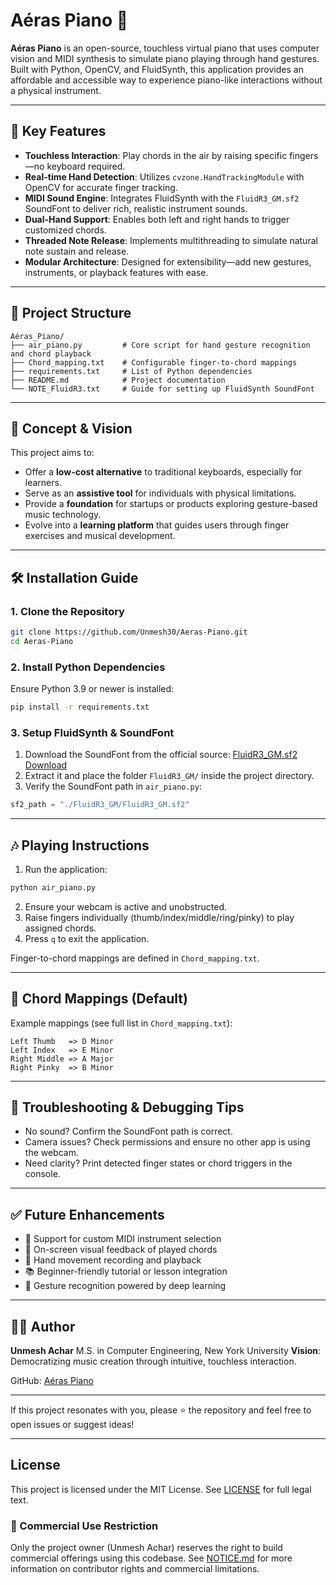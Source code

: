 # Aéras Piano 🎹

**Aéras Piano** is an open-source, touchless virtual piano that uses computer vision and MIDI synthesis to simulate piano playing through hand gestures. Built with Python, OpenCV, and FluidSynth, this application provides an affordable and accessible way to experience piano-like interactions without a physical instrument.

---

## 🚀 Key Features

* **Touchless Interaction**: Play chords in the air by raising specific fingers—no keyboard required.
* **Real-time Hand Detection**: Utilizes `cvzone.HandTrackingModule` with OpenCV for accurate finger tracking.
* **MIDI Sound Engine**: Integrates FluidSynth with the `FluidR3_GM.sf2` SoundFont to deliver rich, realistic instrument sounds.
* **Dual-Hand Support**: Enables both left and right hands to trigger customized chords.
* **Threaded Note Release**: Implements multithreading to simulate natural note sustain and release.
* **Modular Architecture**: Designed for extensibility—add new gestures, instruments, or playback features with ease.

---

## 📁 Project Structure

```plaintext
Aéras_Piano/
├── air_piano.py         # Core script for hand gesture recognition and chord playback
├── Chord_mapping.txt    # Configurable finger-to-chord mappings
├── requirements.txt     # List of Python dependencies
├── README.md            # Project documentation
└── NOTE_FluidR3.txt     # Guide for setting up FluidSynth SoundFont
```

---

## 🧠 Concept & Vision

This project aims to:

* Offer a **low-cost alternative** to traditional keyboards, especially for learners.
* Serve as an **assistive tool** for individuals with physical limitations.
* Provide a **foundation** for startups or products exploring gesture-based music technology.
* Evolve into a **learning platform** that guides users through finger exercises and musical development.

---

## 🛠️ Installation Guide

### 1. Clone the Repository

```bash
git clone https://github.com/Unmesh30/Aeras-Piano.git
cd Aeras-Piano
```

### 2. Install Python Dependencies

Ensure Python 3.9 or newer is installed:

```bash
pip install -r requirements.txt
```

### 3. Setup FluidSynth & SoundFont

1. Download the SoundFont from the official source:
   [FluidR3\_GM.sf2 Download](https://member.keymusician.com/Member/FluidR3_GM/index.html)
2. Extract it and place the folder `FluidR3_GM/` inside the project directory.
3. Verify the SoundFont path in `air_piano.py`:

```python
sf2_path = "./FluidR3_GM/FluidR3_GM.sf2"
```

---

## 🎶 Playing Instructions

1. Run the application:

```bash
python air_piano.py
```

2. Ensure your webcam is active and unobstructed.
3. Raise fingers individually (thumb/index/middle/ring/pinky) to play assigned chords.
4. Press `q` to exit the application.

Finger-to-chord mappings are defined in `Chord_mapping.txt`.

---

## 🎼 Chord Mappings (Default)

Example mappings (see full list in `Chord_mapping.txt`):

```
Left Thumb   => D Minor
Left Index   => E Minor
Right Middle => A Major
Right Pinky  => B Minor
```

---

## 🧪 Troubleshooting & Debugging Tips

* No sound? Confirm the SoundFont path is correct.
* Camera issues? Check permissions and ensure no other app is using the webcam.
* Need clarity? Print detected finger states or chord triggers in the console.

---

## ✅ Future Enhancements

* 🎹 Support for custom MIDI instrument selection
* 🌈 On-screen visual feedback of played chords
* 💾 Hand movement recording and playback
* 📚 Beginner-friendly tutorial or lesson integration
* 🧠 Gesture recognition powered by deep learning

---

## 👨‍💻 Author

**Unmesh Achar**
M.S. in Computer Engineering, New York University
**Vision**: Democratizing music creation through intuitive, touchless interaction.

GitHub: [Aéras Piano](https://github.com/Unmesh30/Aeras-Piano)

---

If this project resonates with you, please ⭐️ the repository and feel free to open issues or suggest ideas!

---

## License

This project is licensed under the MIT License. See [LICENSE](./LICENSE) for full legal text.

### 📄 Commercial Use Restriction

Only the project owner (Unmesh Achar) reserves the right to build commercial offerings using this codebase. See [NOTICE.md](./NOTICE.md) for more information on contributor rights and commercial limitations.
